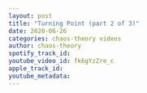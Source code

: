 ```yaml
---
layout: post
title: "Turning Point (part 2 of 3)"
date: 2020-06-26
categories: chaos-theory videos
author: chaos-theory
spotify_track_id: 
youtube_video_id: fk6gYzZre_c
apple_track_id: 
youtube_metadata: 
---
```


